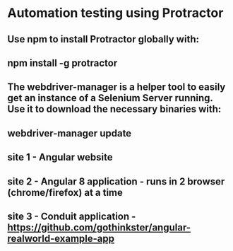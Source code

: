 # Automation testing using Protractor

Use npm to install Protractor globally with:
---------------------------------------------------------------------------------------------------------------------------
npm install -g protractor
---------------------------------------------------------------------------------------------------------------------------
The webdriver-manager is a helper tool to easily get an instance of a Selenium Server running. Use it to download the necessary binaries with:
---------------------------------------------------------------------------------------------------------------------------
webdriver-manager update
---------------------------------------------------------------------------------------------------------------------------
site 1 - Angular website
---------------------------------------------------------------------------------------------------------------------------
site 2 - Angular 8 application - runs in 2 browser (chrome/firefox) at a time
---------------------------------------------------------------------------------------------------------------------------
site 3 - Conduit application - https://github.com/gothinkster/angular-realworld-example-app
---------------------------------------------------------------------------------------------------------------------------
